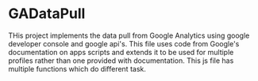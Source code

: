 # GADataPull
THis project implements the data pull from Google Analytics using google developer console and google api's.
This file uses code from Google's documentation on apps scripts and extends it to be used for multiple profiles rather than one provided with documentation. This js file has multiple functions which do different task.
